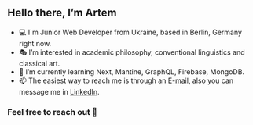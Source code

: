 ## Hello there, I’m Artem 

- 💻 I`m Junior Web Developer from Ukraine, based in Berlin, Germany right now.
- 🎭 I’m interested in academic philosophy, conventional linguistics and classical art.
- 🔨 I’m currently learning Next, Mantine, GraphQL, Firebase, MongoDB.
- 📫 The easiest way to reach me is through an [E-mail](frollscuba@gmail.com), also you can message me in [LinkedIn](www.linkedin.com/in/artlev).

### Feel free to reach out 🤝

<!---
wahreChrist/wahreChrist is a ✨ special ✨ repository because its `README.md` (this file) appears on your GitHub profile.
You can click the Preview link to take a look at your changes.
--->
